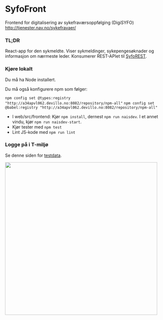 # SyfoFront

Frontend for digitalisering av sykefraværsoppfølging (DigiSYFO) http://tjenester.nav.no/sykefravaer/

### TL;DR

React-app for den sykmeldte. Viser sykmeldinger, sykepengesøknader og informasjon om nærmeste leder.
Konsumerer REST-APIet til [SyfoREST](http://stash.devillo.no/projects/SYFO/repos/syforest).

### Kjøre lokalt

Du må ha Node installert. 

Du må også konfigurere npm som følger:

`npm config set @types:registry "http://a34apvl062.devillo.no:8082/repository/npm-all"`
`npm config set @babel:registry "http://a34apvl062.devillo.no:8082/repository/npm-all"`

* I web/src/frontend: Kjør `npm install`, dernest `npm run naisdev`. I et annet vindu, kjør `npm run naisdev-start`.
* Kjør tester med `npm test` 
* Lint JS-kode med `npm run lint`

### Logge på i T-miljø

Se denne siden for [testdata](http://confluence.adeo.no/display/Digisyfo/Testdata+Barken).

<img src="http://stash.devillo.no/projects/SYFO/repos/syfofront/browse/web/src/frontend/img/svg/illustrasjon-landingsside-2.svg?at=d6b6e4bb8384bcbffdb411ffd7caaf01fa104007&raw" width="500" height="500">